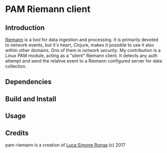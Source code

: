 # PAM Riemann client

## Introduction
[Riemann](http://riemann.io/) is a tool for data ingestion and processing. It is primarily devoted to network events, but it's heart, Clojure, makes it possible to use it also within other domains. Ons of them is *network security*. My contribution is a Linux PAM module, acting as a "silent" Riemann client. It detects any auth attempt and send the relative event to a Riemann configured server for data collection.

## Dependencies

## Build and Install

## Usage

## Credits
pam-riemann is a creation of [Luca Simone Ronga](https://github.com/rongals) (c) 2017
